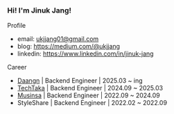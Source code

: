 ### Hi! I'm Jinuk Jang!

Profile
- email: ukjjang01@gmail.com
- blog: https://medium.com/@ukjjang
- linkedin: https://www.linkedin.com/in/jinuk-jang

Career
- [Daangn](https://www.daangn.com) | Backend Engineer | 2025.03 ~ ing
- [TechTaka](https://www.argoport.com) | Backend Engineer | 2024.09 ~ 2025.03
- [Musinsa](https://www.musinsa.com) | Backend Engineer | 2022.09 ~ 2024.09
- StyleShare | Backend Engineer | 2022.02 ~ 2022.09
